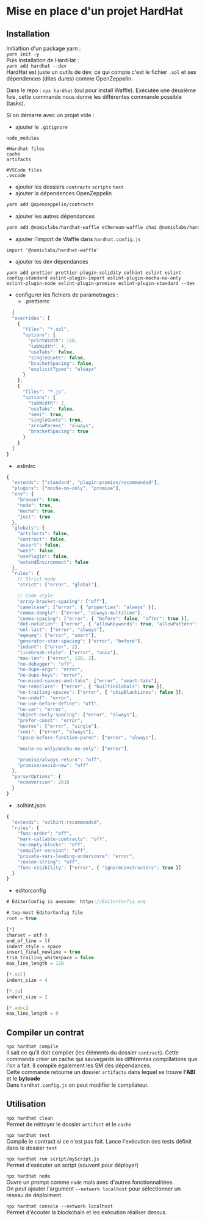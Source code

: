 # Mise en place d'un projet HardHat
## Installation
Initialtion d'un package yarn :  
`yarn init -y`  
Puis installation de HardHat :  
`yarn add hardhat --dev`  
HardHat est juste un outils de dev, ce qui compte c'est le fichier `.sol` et ses dépendences (dites dures) comme OpenZeppelin.  

Dans le repo : `npx hardhat` (oui pour install Waffle). Exécutée une deuxième fois, cette commande nous donne les différentes commande possible (tasks).

Si on démarre avec un projet vide :  
- ajouter le `.gitignore`
```
node_modules

#Hardhat files
cache
artifacts

#VSCode files
.vscode
```
- ajouter les dossiers `contracts` `scripts` `test`  
- ajouter la dépendences OpenZeppelin 
```zsh
yarn add @openzeppelin/contracts
```
- ajouter les autres dépendances
```zsh
yarn add @nomiclabs/hardhat-waffle ethereum-waffle chai @nomiclabs/hardhat-ethers ethers --dev
```
- ajouter l'import de Waffle dans `hardhat.config.js`
```
import '@nomiclabs/hardhat-waffle'
```
- ajouter les dev dépendances
```
yarn add prettier prettier-plugin-solidity solhint eslint eslint-config-standard eslint-plugin-import eslint-plugin-mocha-no-only eslint-plugin-node eslint-plugin-promise eslint-plugin-standard --dev
```
- configurer les fichiers de parametrages : 
  - .prettierrc
```js
  {
  "overrides": [
    {
      "files": "*.sol",
      "options": {
        "printWidth": 120,
        "tabWidth": 4,
        "useTabs": false,
        "singleQuote": false,
        "bracketSpacing": false,
        "explicitTypes": "always"
      }
    },
    {
      "files": "*.js",
      "options": {
        "tabWidth": 2,
        "useTabs": false,
        "semi": true,
        "singleQuote": true,
        "arrowParens": "always",
        "bracketSpacing": true
      }
    }
  ]
}
```
- .eslintrc
```js
{
  "extends": ["standard", "plugin:promise/recommended"],
  "plugins": ["mocha-no-only", "promise"],
  "env": {
    "browser": true,
    "node": true,
    "mocha": true,
    "jest": true
  },
  "globals": {
    "artifacts": false,
    "contract": false,
    "assert": false,
    "web3": false,
    "usePlugin": false,
    "extendEnvironment": false
  },
  "rules": {
    // Strict mode
    "strict": ["error", "global"],

    // Code style
    "array-bracket-spacing": ["off"],
    "camelcase": ["error", { "properties": "always" }],
    "comma-dangle": ["error", "always-multiline"],
    "comma-spacing": ["error", { "before": false, "after": true }],
    "dot-notation": ["error", { "allowKeywords": true, "allowPattern": "" }],
    "eol-last": ["error", "always"],
    "eqeqeq": ["error", "smart"],
    "generator-star-spacing": ["error", "before"],
    "indent": ["error", 2],
    "linebreak-style": ["error", "unix"],
    "max-len": ["error", 120, 2],
    "no-debugger": "off",
    "no-dupe-args": "error",
    "no-dupe-keys": "error",
    "no-mixed-spaces-and-tabs": ["error", "smart-tabs"],
    "no-redeclare": ["error", { "builtinGlobals": true }],
    "no-trailing-spaces": ["error", { "skipBlankLines": false }],
    "no-undef": "error",
    "no-use-before-define": "off",
    "no-var": "error",
    "object-curly-spacing": ["error", "always"],
    "prefer-const": "error",
    "quotes": ["error", "single"],
    "semi": ["error", "always"],
    "space-before-function-paren": ["error", "always"],

    "mocha-no-only/mocha-no-only": ["error"],

    "promise/always-return": "off",
    "promise/avoid-new": "off"
  },
  "parserOptions": {
    "ecmaVersion": 2018
  }
}
```
- .solhint.json
```js
{
  "extends": "solhint:recommended",
  "rules": {
    "func-order": "off",
    "mark-callable-contracts": "off",
    "no-empty-blocks": "off",
    "compiler-version": "off",
    "private-vars-leading-underscore": "error",
    "reason-string": "off",
    "func-visibility": ["error", { "ignoreConstructors": true }]
  }
}
```
- editorconfig
```js
# EditorConfig is awesome: https://EditorConfig.org

# top-most EditorConfig file
root = true

[*]
charset = utf-8
end_of_line = lf
indent_style = space
insert_final_newline = true
trim_trailing_whitespace = false
max_line_length = 120

[*.sol]
indent_size = 4

[*.js]
indent_size = 2

[*.adoc]
max_line_length = 0
```

## Compiler un contrat
`npx hardhat compile`  
Il sait ce qu'il doit compiler (les éléments du dossier `contract`). Cette commande créer un cache qui sauvegarde les différentes compillations que l'on a fait. Il compile également les SM des dépendances.  
Cette commande retourne un dossier `artifacts` dans lequel se trouve **l'ABI** et le **bytcode**  
Dans `hardhat.config.js` on peut modifier le compilateur.  

## Utilisation

`npx hardhat clean`  
Permet de néttoyer le dossier `artifact` et le `cache`

`npx hardhat test`  
Compile le contract si ce n'est pas fait. Lance l'exécution des tests définit dans le dossier `test`

`npx hardhat run script/myScript.js`  
Permet d'exécuter un script (souvent pour déployer)

`npx hardhat node`  
Ouvre un prompt comme `node` mais avec d'autres fonctionnalitées.  
On peut ajouter l'argument `--network localhost` pour sélectionner un réseau de déploiment.


`npx hardhat console --network localhost`  
Permet d'écouter la blockchain et les exécution réaliser dessus. 
